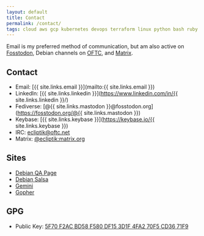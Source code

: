 ```yaml
---
layout: default
title: Contact
permalink: /contact/
tags: cloud aws gcp kubernetes devops terraform linux python bash ruby jenkins github gitlab scrum agile sre
---
```


Email is my preferred method of communication, but am also active on [Fosstodon](https://fosstodon.org/), Debian channels on [OFTC](https://www.oftc.net), and [Matrix](https://matrix.org).

## Contact

- Email: [{{ site.links.email }}](mailto:{{ site.links.email }})
- LinkedIn: [{{ site.links.linkedin }}](https://www.linkedin.com/in/{{ site.links.linkedin }}/)
- Fediverse: [@{{ site.links.mastodon }}@fosstodon.org](https://fosstodon.org/@{{ site.links.mastodon }})
- Keybase: [{{ site.links.keybase }}](https://keybase.io/{{ site.links.keybase }})
- IRC: [ecliptik@oftc.net](https://www.oftc.net)
- Matrix: [@ecliptik:matrix.org](https://matrix.org)

## Sites
- [Debian QA Page](https://qa.debian.org/developer.php?email=ecliptik%40gmail.com)
- [Debian Salsa](https://salsa.debian.org/ecliptik)
- [Gemini](gemini://rawtext.club/~ecliptik/)
- [Gopher](gopher://rawtext.club:70/1~ecliptik)

## GPG
- Public Key: [5F70 F2AC BD58 F580 DF15  3D1F 4FA2 70F5 CD36 71F9](https://keybase.io/ecliptik/pgp_keys.asc?fingerprint=5f70f2acbd58f580df153d1f4fa270f5cd3671f9)
